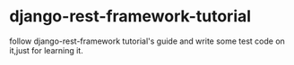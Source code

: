 django-rest-framework-tutorial
==============================

follow django-rest-framework tutorial's guide and write some test code on it,just for learning it.